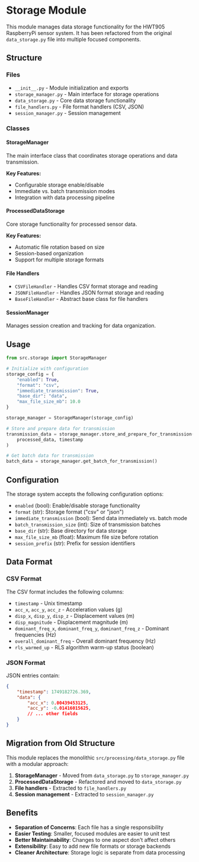 # Storage Module

This module manages data storage functionality for the HWT905 RaspberryPi sensor system. It has been refactored from the original `data_storage.py` file into multiple focused components.

## Structure

### Files

- `__init__.py` - Module initialization and exports
- `storage_manager.py` - Main interface for storage operations
- `data_storage.py` - Core data storage functionality
- `file_handlers.py` - File format handlers (CSV, JSON)
- `session_manager.py` - Session management

### Classes

#### StorageManager
The main interface class that coordinates storage operations and data transmission.

**Key Features:**
- Configurable storage enable/disable
- Immediate vs. batch transmission modes
- Integration with data processing pipeline

#### ProcessedDataStorage
Core storage functionality for processed sensor data.

**Key Features:**
- Automatic file rotation based on size
- Session-based organization
- Support for multiple storage formats

#### File Handlers
- `CSVFileHandler` - Handles CSV format storage and reading
- `JSONFileHandler` - Handles JSON format storage and reading
- `BaseFileHandler` - Abstract base class for file handlers

#### SessionManager
Manages session creation and tracking for data organization.

## Usage

```python
from src.storage import StorageManager

# Initialize with configuration
storage_config = {
    "enabled": True,
    "format": "csv",
    "immediate_transmission": True,
    "base_dir": "data",
    "max_file_size_mb": 10.0
}

storage_manager = StorageManager(storage_config)

# Store and prepare data for transmission
transmission_data = storage_manager.store_and_prepare_for_transmission(
    processed_data, timestamp
)

# Get batch data for transmission
batch_data = storage_manager.get_batch_for_transmission()
```

## Configuration

The storage system accepts the following configuration options:

- `enabled` (bool): Enable/disable storage functionality
- `format` (str): Storage format ("csv" or "json")
- `immediate_transmission` (bool): Send data immediately vs. batch mode
- `batch_transmission_size` (int): Size of transmission batches
- `base_dir` (str): Base directory for data storage
- `max_file_size_mb` (float): Maximum file size before rotation
- `session_prefix` (str): Prefix for session identifiers

## Data Format

### CSV Format
The CSV format includes the following columns:
- `timestamp` - Unix timestamp
- `acc_x`, `acc_y`, `acc_z` - Acceleration values (g)
- `disp_x`, `disp_y`, `disp_z` - Displacement values (m)
- `disp_magnitude` - Displacement magnitude (m)
- `dominant_freq_x`, `dominant_freq_y`, `dominant_freq_z` - Dominant frequencies (Hz)
- `overall_dominant_freq` - Overall dominant frequency (Hz)
- `rls_warmed_up` - RLS algorithm warm-up status (boolean)

### JSON Format
JSON entries contain:
```json
{
    "timestamp": 1749182726.369,
    "data": {
        "acc_x": 0.00439453125,
        "acc_y": -0.01416015625,
        // ... other fields
    }
}
```

## Migration from Old Structure

This module replaces the monolithic `src/processing/data_storage.py` file with a modular approach:

1. **StorageManager** - Moved from `data_storage.py` to `storage_manager.py`
2. **ProcessedDataStorage** - Refactored and moved to `data_storage.py` 
3. **File handlers** - Extracted to `file_handlers.py`
4. **Session management** - Extracted to `session_manager.py`

## Benefits

- **Separation of Concerns**: Each file has a single responsibility
- **Easier Testing**: Smaller, focused modules are easier to unit test
- **Better Maintainability**: Changes to one aspect don't affect others
- **Extensibility**: Easy to add new file formats or storage backends
- **Cleaner Architecture**: Storage logic is separate from data processing
